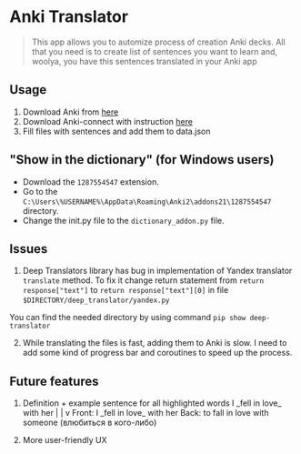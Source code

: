 # Anki Translator

> This app allows you to automize process of creation Anki decks.
> All that you need is to create list of sentences you want to learn
> and, woolya, you have this sentences translated in your Anki app


## Usage
1. Download Anki from [here](https://apps.ankiweb.net/)
2. Download Anki-connect with instruction [here](https://ankiweb.net/shared/info/2055492159)
3. Fill files with sentences and add them to data.json

## "Show in the dictionary" (for Windows users)

* Download the `1287554547` extension.
* Go to the `C:\Users\%USERNAME%\AppData\Roaming\Anki2\addons21\1287554547` directory.
* Change the init.py file to the `dictionary_addon.py` file.


## Issues

1. Deep Translators library has bug in implementation of Yandex translator `translate` method.
To fix it change return statement from `return response["text"]` to `return response["text"][0]` in file `$DIRECTORY/deep_translator/yandex.py`

You can find the needed directory by using command `pip show deep-translator`

2. While translating the files is fast, adding them to Anki is slow. I need to add some kind of progress bar and coroutines to speed up the process.

## Future features
1. Definition + example sentence for all highlighted words
I \_fell in love_ with her
 |
 |
 v
Front: I \_fell in love_ with her
Back: to fall in love with someone (влюбиться в кого-либо)

2. More user-friendly UX
